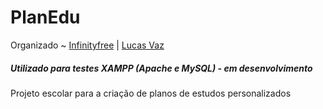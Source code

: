 # PlanEdu

Organizado ~ <a href="https://www.infinityfree.com/">Infinityfree</a> | <a href="https://www.instagram.com/lucasfelipevaz/">Lucas Vaz</a>

##### Utilizado para testes XAMPP (Apache e MySQL) - em desenvolvimento


Projeto escolar para a criação de planos de estudos personalizados

